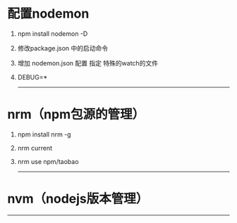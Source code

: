 # 配置nodemon

1. npm install nodemon -D

2. 修改package.json 中的启动命令

3. 增加 nodemon.json 配置 指定 特殊的watch的文件

4. DEBUG=*

   ---

# nrm（npm包源的管理）

1. npm install nrm -g

2. nrm current

3. nrm use npm/taobao

   ---

# nvm（nodejs版本管理）

   ---

   

   

   